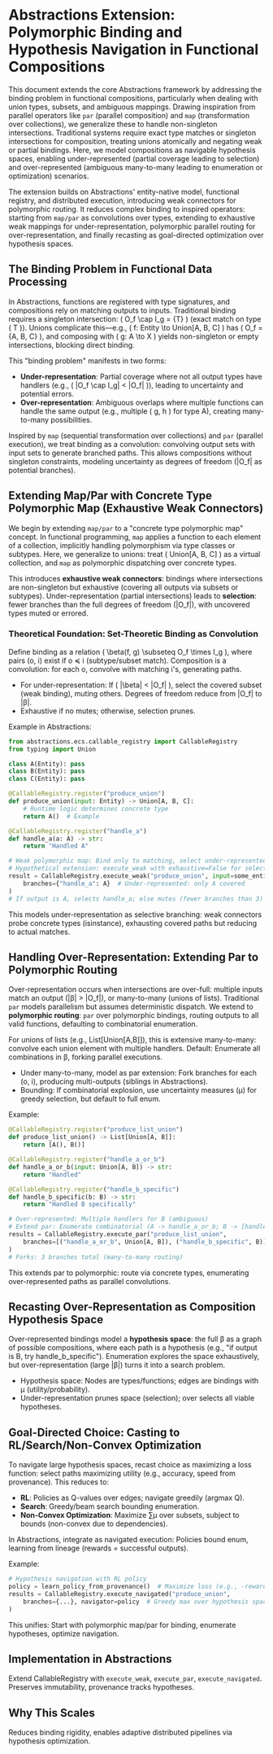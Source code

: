 # Abstractions Extension: Polymorphic Binding and Hypothesis Navigation in Functional Compositions

This document extends the core Abstractions framework by addressing the binding problem in functional compositions, particularly when dealing with union types, subsets, and ambiguous mappings. Drawing inspiration from parallel operators like `par` (parallel composition) and `map` (transformation over collections), we generalize these to handle non-singleton intersections. Traditional systems require exact type matches or singleton intersections for composition, treating unions atomically and negating weak or partial bindings. Here, we model compositions as navigable hypothesis spaces, enabling under-represented (partial coverage leading to selection) and over-represented (ambiguous many-to-many leading to enumeration or optimization) scenarios.

The extension builds on Abstractions' entity-native model, functional registry, and distributed execution, introducing weak connectors for polymorphic routing. It reduces complex binding to inspired operators: starting from `map/par` as convolutions over types, extending to exhaustive weak mappings for under-representation, polymorphic parallel routing for over-representation, and finally recasting as goal-directed optimization over hypothesis spaces.

## The Binding Problem in Functional Data Processing

In Abstractions, functions are registered with type signatures, and compositions rely on matching outputs to inputs. Traditional binding requires a singleton intersection: \( O_f \cap I_g = \{T\} \) (exact match on type \( T \)). Unions complicate this—e.g., \( f: Entity \to Union[A, B, C] \) has \( O_f = \{A, B, C\} \), and composing with \( g: A \to X \) yields non-singleton or empty intersections, blocking direct binding.

This "binding problem" manifests in two forms:
- **Under-representation**: Partial coverage where not all output types have handlers (e.g., \( |O_f \cap I_g| < |O_f| \)), leading to uncertainty and potential errors.
- **Over-representation**: Ambiguous overlaps where multiple functions can handle the same output (e.g., multiple \( g, h \) for type A), creating many-to-many possibilities.

Inspired by `map` (sequential transformation over collections) and `par` (parallel execution), we treat binding as a convolution: convolving output sets with input sets to generate branched paths. This allows compositions without singleton constraints, modeling uncertainty as degrees of freedom (|O_f| as potential branches).

## Extending Map/Par with Concrete Type Polymorphic Map (Exhaustive Weak Connectors)

We begin by extending `map/par` to a "concrete type polymorphic map" concept. In functional programming, `map` applies a function to each element of a collection, implicitly handling polymorphism via type classes or subtypes. Here, we generalize to unions: treat \( Union[A, B, C] \) as a virtual collection, and `map` as polymorphic dispatching over concrete types.

This introduces **exhaustive weak connectors**: bindings where intersections are non-singleton but exhaustive (covering all outputs via subsets or subtypes). Under-representation (partial intersections) leads to **selection**: fewer branches than the full degrees of freedom (|O_f|), with uncovered types muted or errored.

### Theoretical Foundation: Set-Theoretic Binding as Convolution

Define binding as a relation \( \beta(f, g) \subseteq O_f \times I_g \), where pairs (o, i) exist if o ≼ i (subtype/subset match). Composition is a convolution: for each o, convolve with matching i's, generating paths.

- For under-representation: If \( |\beta| < |O_f| \), select the covered subset (weak binding), muting others. Degrees of freedom reduce from |O_f| to |β|.
- Exhaustive if no mutes; otherwise, selection prunes.

Example in Abstractions:
```python
from abstractions.ecs.callable_registry import CallableRegistry
from typing import Union

class A(Entity): pass
class B(Entity): pass
class C(Entity): pass

@CallableRegistry.register("produce_union")
def produce_union(input: Entity) -> Union[A, B, C]:
    # Runtime logic determines concrete type
    return A()  # Example

@CallableRegistry.register("handle_a")
def handle_a(a: A) -> str:
    return "Handled A"

# Weak polymorphic map: Bind only to matching, select under-represented
# Hypothetical extension: execute_weak with exhaustive=False for selection
result = CallableRegistry.execute_weak("produce_union", input=some_entity,
    branches={"handle_a": A}  # Under-represented: only A covered
)
# If output is A, selects handle_a; else mutes (fewer branches than 3)
```

This models under-representation as selective branching: weak connectors probe concrete types (isinstance), exhausting covered paths but reducing to actual matches.

## Handling Over-Representation: Extending Par to Polymorphic Routing

Over-representation occurs when intersections are over-full: multiple inputs match an output (|β| > |O_f|), or many-to-many (unions of lists). Traditional `par` models parallelism but assumes deterministic dispatch. We extend to **polymorphic routing**: `par` over polymorphic bindings, routing outputs to all valid functions, defaulting to combinatorial enumeration.

For unions of lists (e.g., List[Union[A,B]]), this is extensive many-to-many: convolve each union element with multiple handlers. Default: Enumerate all combinations in β, forking parallel executions.

- Under many-to-many, model as par extension: Fork branches for each (o, i), producing multi-outputs (siblings in Abstractions).
- Bounding: If combinatorial explosion, use uncertainty measures (μ) for greedy selection, but default to full enum.

Example:
```python
@CallableRegistry.register("produce_list_union")
def produce_list_union() -> List[Union[A, B]]:
    return [A(), B()]

@CallableRegistry.register("handle_a_or_b")
def handle_a_or_b(input: Union[A, B]) -> str:
    return "Handled"

@CallableRegistry.register("handle_b_specific")
def handle_b_specific(b: B) -> str:
    return "Handled B specifically"

# Over-represented: Multiple handlers for B (ambiguous)
# Extend par: Enumerate combinatorial (A -> handle_a_or_b; B -> [handle_a_or_b, handle_b_specific])
results = CallableRegistry.execute_par("produce_list_union",
    branches=[("handle_a_or_b", Union[A, B]), ("handle_b_specific", B)]
)
# Forks: 3 branches total (many-to-many routing)
```

This extends par to polymorphic: route via concrete types, enumerating over-represented paths as parallel convolutions.

## Recasting Over-Representation as Composition Hypothesis Space

Over-represented bindings model a **hypothesis space**: the full β as a graph of possible compositions, where each path is a hypothesis (e.g., "if output is B, try handle_b_specific"). Enumeration explores the space exhaustively, but over-representation (large |β|) turns it into a search problem.

- Hypothesis space: Nodes are types/functions; edges are bindings with μ (utility/probability).
- Under-representation prunes space (selection); over selects all viable hypotheses.

## Goal-Directed Choice: Casting to RL/Search/Non-Convex Optimization

To navigate large hypothesis spaces, recast choice as maximizing a loss function: select paths maximizing utility (e.g., accuracy, speed from provenance). This reduces to:
- **RL**: Policies as Q-values over edges; navigate greedily (argmax Q).
- **Search**: Greedy/beam search bounding enumeration.
- **Non-Convex Optimization**: Maximize ∑μ over subsets, subject to bounds (non-convex due to dependencies).

In Abstractions, integrate as navigated execution: Policies bound enum, learning from lineage (rewards = successful outputs).

Example:
```python
# Hypothesis navigation with RL policy
policy = learn_policy_from_provenance()  # Maximize loss (e.g., -reward)
results = CallableRegistry.execute_navigated("produce_union",
    branches={...}, navigator=policy  # Greedy max over hypothesis space
)
```

This unifies: Start with polymorphic map/par for binding, enumerate hypotheses, optimize navigation.

## Implementation in Abstractions

Extend CallableRegistry with `execute_weak`, `execute_par`, `execute_navigated`. Preserves immutability, provenance tracks hypotheses.

## Why This Scales

Reduces binding rigidity, enables adaptive distributed pipelines via hypothesis optimization.